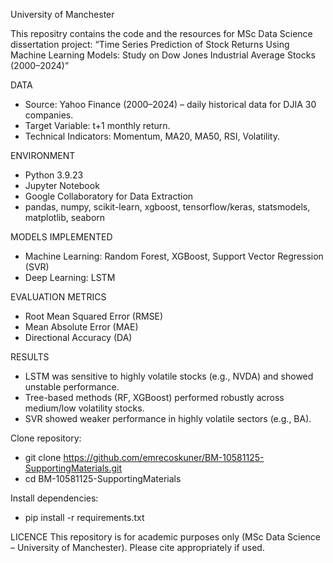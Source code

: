 University of Manchester

This repositry contains the code and the resources for MSc Data Science dissertation project: 
“Time Series Prediction of Stock Returns Using Machine Learning Models: Study on Dow Jones Industrial Average Stocks (2000–2024)”

DATA
- Source: Yahoo Finance (2000–2024) – daily historical data for DJIA 30 companies.
- Target Variable: t+1 monthly return.
- Technical Indicators: Momentum, MA20, MA50, RSI, Volatility.

ENVIRONMENT
- Python 3.9.23
- Jupyter Notebook
- Google Collaboratory for Data Extraction
- pandas, numpy, scikit-learn, xgboost, tensorflow/keras, statsmodels, matplotlib, seaborn

MODELS IMPLEMENTED
- Machine Learning: Random Forest, XGBoost, Support Vector Regression (SVR)
- Deep Learning: LSTM

EVALUATION METRICS
- Root Mean Squared Error (RMSE)
- Mean Absolute Error (MAE)
- Directional Accuracy (DA)

RESULTS
- LSTM was sensitive to highly volatile stocks (e.g., NVDA) and showed unstable performance.
- Tree-based methods (RF, XGBoost) performed robustly across medium/low volatility stocks.
- SVR showed weaker performance in highly volatile sectors (e.g., BA).


Clone repository:
- git clone https://github.com/emrecoskuner/BM-10581125-SupportingMaterials.git
- cd BM-10581125-SupportingMaterials

Install dependencies: 
- pip install -r requirements.txt

LICENCE
This repository is for academic purposes only (MSc Data Science – University of Manchester).
Please cite appropriately if used.
